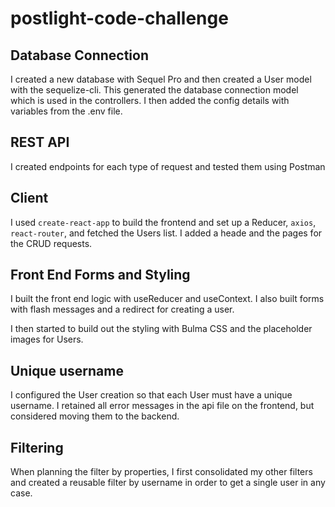 # postlight-code-challenge

## Database Connection

I created a new database with Sequel Pro and then created a User model with the sequelize-cli. This generated the database connection model which is used in the controllers. I then added the config details with variables from the .env file.

## REST API

I created endpoints for each type of request and tested them using Postman

## Client

I used `create-react-app` to build the frontend and set up a Reducer, `axios`, `react-router`, and fetched the Users list. I added a heade and the pages for the CRUD requests.

## Front End Forms and Styling

I built the front end logic with useReducer and useContext. I also built forms with flash messages and a redirect for creating a user.

I then started to build out the styling with Bulma CSS and the placeholder images for Users.

## Unique username

I configured the User creation so that each User must have a unique username. I retained all error messages in the api file on the frontend, but considered moving them to the backend.

## Filtering

When planning the filter by properties, I first consolidated my other filters and created a reusable filter by username in order to get a single user in any case.
